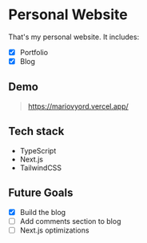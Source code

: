 # Personal Website

That's my personal website. It includes:

- [x] Portfolio
- [x] Blog

## Demo

> <https://mariovyord.vercel.app/>

## Tech stack

- TypeScript
- Next.js
- TailwindCSS

## Future Goals

- [x] Build the blog
- [ ] Add comments section to blog
- [ ] Next.js optimizations
